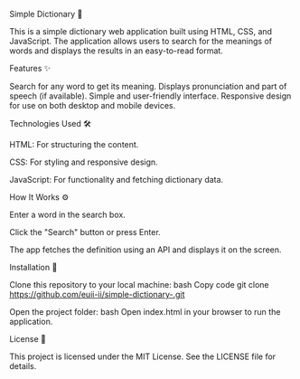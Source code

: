 Simple Dictionary 📖

This is a simple dictionary web application built using HTML, CSS, and JavaScript. The application allows users to search for the meanings of words and displays the results in an easy-to-read format.

Features ✨

Search for any word to get its meaning.
Displays pronunciation and part of speech (if available).
Simple and user-friendly interface.
Responsive design for use on both desktop and mobile devices.


Technologies Used 🛠️

HTML: For structuring the content.

CSS: For styling and responsive design.

JavaScript: For functionality and fetching dictionary data.


How It Works ⚙️

Enter a word in the search box.

Click the "Search" button or press Enter.

The app fetches the definition using an API and displays it on the screen.

Installation 🚀

Clone this repository to your local machine:
bash
Copy code
git clone https://github.com/euii-ii/simple-dictionary-.git

Open the project folder:
bash
Open index.html in your browser to run the application.

License 📝

This project is licensed under the MIT License. See the LICENSE file for details.







